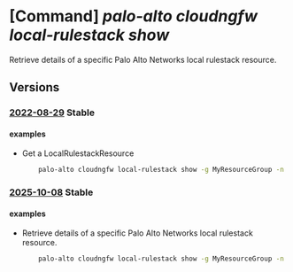 # [Command] _palo-alto cloudngfw local-rulestack show_

Retrieve details of a specific Palo Alto Networks local rulestack resource.

## Versions

### [2022-08-29](/Resources/mgmt-plane/L3N1YnNjcmlwdGlvbnMve30vcmVzb3VyY2Vncm91cHMve30vcHJvdmlkZXJzL3BhbG9hbHRvbmV0d29ya3MuY2xvdWRuZ2Z3L2xvY2FscnVsZXN0YWNrcy97fQ==/2022-08-29.xml) **Stable**

<!-- mgmt-plane /subscriptions/{}/resourcegroups/{}/providers/paloaltonetworks.cloudngfw/localrulestacks/{} 2022-08-29 -->

#### examples

- Get a LocalRulestackResource
    ```bash
        palo-alto cloudngfw local-rulestack show -g MyResourceGroup -n MyLocalRulestacks
    ```

### [2025-10-08](/Resources/mgmt-plane/L3N1YnNjcmlwdGlvbnMve30vcmVzb3VyY2Vncm91cHMve30vcHJvdmlkZXJzL3BhbG9hbHRvbmV0d29ya3MuY2xvdWRuZ2Z3L2xvY2FscnVsZXN0YWNrcy97fQ==/2025-10-08.xml) **Stable**

<!-- mgmt-plane /subscriptions/{}/resourcegroups/{}/providers/paloaltonetworks.cloudngfw/localrulestacks/{} 2025-10-08 -->

#### examples

- Retrieve details of a specific Palo Alto Networks local rulestack resource.
    ```bash
        palo-alto cloudngfw local-rulestack show -g MyResourceGroup -n MyLocalRulestacks
    ```
